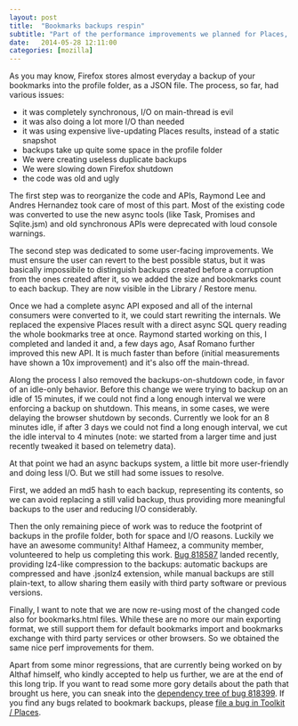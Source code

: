 ```yaml
---
layout: post
title:  "Bookmarks backups respin"
subtitle: "Part of the performance improvements we planned for Places, the history, bookmarking and tagging subsystem of Firefox, involved changes to the way we generate bookmarks backups."
date:   2014-05-28 12:11:00
categories: [mozilla]
---
```


As you may know, Firefox stores almost everyday a backup of your bookmarks into the profile folder, as a JSON file. The process, so far, had various issues:

* it was completely synchronous, I/O on main-thread is evil
* it was also doing a lot more I/O than needed
* it was using expensive live-updating Places results, instead of a static snapshot
* backups take up quite some space in the profile folder
* We were creating useless duplicate backups
* We were slowing down Firefox shutdown
* the code was old and ugly

The first step was to reorganize the code and APIs, Raymond Lee and Andres Hernandez took care of most of this part. Most of the existing code was converted to use the new async tools (like Task, Promises and Sqlite.jsm) and old synchronous APIs were deprecated with loud console warnings.

The second step was dedicated to some user-facing improvements. We must ensure the user can revert to the best possible status, but it was basically impossibile to distinguish backups created before a corruption from the ones created after it, so we added the size and bookmarks count to each backup. They are now visible in the Library / Restore menu.

Once we had a complete async API exposed and all of the internal consumers were converted to it, we could start rewriting the internals. We replaced the expensive Places result with a direct async SQL query reading the whole bookmarks tree at once. Raymond started working on this, I completed and landed it and, a few days ago, Asaf Romano further improved this new API. It is much faster than before (initial measurements have shown a 10x improvement) and it's also off the main-thread.

Along the process I also removed the backups-on-shutdown code, in favor of an idle-only behavior. Before this change we were trying to backup on an idle of 15 minutes, if we could not find a long enough interval we were enforcing a backup on shutdown. This means, in some cases, we were delaying the browser shutdown by seconds. Currently we look for an 8 minutes idle, if after 3 days we could not find a long enough interval, we cut the idle interval to 4 minutes (note: we started from a larger time and just recently tweaked it based on telemetry data).

At that point we had an async backups system, a little bit more user-friendly and doing less I/O. But we still had some issues to resolve.

First, we added an md5 hash to each backup, representing its contents, so we can avoid replacing a still valid backup, thus providing more meaningful backups to the user and reducing I/O considerably.

Then the only remaining piece of work was to reduce the footprint of backups in the profile folder, both for space and I/O reasons. Luckily we have an awesome community! Althaf Hameez, a community member, volunteered to help us completing this work. [Bug 818587](https://bugzilla.mozilla.org/show_bug.cgi?id=818587) landed recently, providing lz4-like compression to the backups: automatic backups are compressed and have .jsonlz4 extension, while manual backups are still plain-text, to allow sharing them easily with third party software or previous versions.

Finally, I want to note that we are now re-using most of the changed code also for bookmarks.html files. While these are no more our main exporting format, we still support them for default bookmarks import and bookmarks exchange with third party services or other browsers. So we obtained the same nice perf improvements for them.

Apart from some minor regressions, that are currently being worked on by Althaf himself, who kindly accepted to help us further, we are at the end of this long trip. If you want to read some more gory details about the path that brought us here, you can sneak into the [dependency tree of bug 818399](https://bugzilla.mozilla.org/showdependencytree.cgi?id=818399&hide_resolved=0). If you find any bugs related to bookmark backups, please [file a bug in Toolkit / Places](https://bugzilla.mozilla.org/enter_bug.cgi?product=Toolkit&component=Places).
